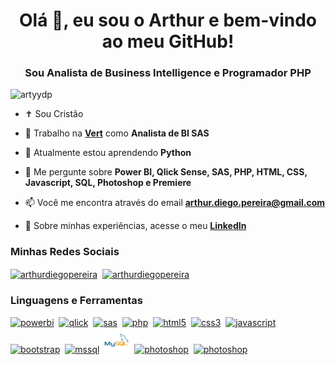 <h1 align="center">Olá 👋, eu sou o Arthur e bem-vindo ao meu GitHub!</h1>
<h3 align="center">Sou Analista de Business Intelligence e Programador PHP</h3>

<p align="left"> <img src="https://komarev.com/ghpvc/?username=artyydp&label=Profile%20views&color=0e75b6&style=flat" alt="artyydp" /> </p>

- ✝️ Sou Cristão

- 🔭 Trabalho na <a href="https://github.com/vert-brasil">**Vert**</a> como **Analista de BI SAS**

- 🌱 Atualmente estou aprendendo **Python**

- 💬 Me pergunte sobre **Power BI, Qlick Sense, SAS, PHP, HTML, CSS, Javascript, SQL, Photoshop e Premiere**

- 📫 Você me encontra através do email **arthur.diego.pereira@gmail.com**

- 📄 Sobre minhas experiências, acesse o meu <a href="https://linkedin.com/in/arthurdiegopereira">**LinkedIn**</a>

<h3 align="left">Minhas Redes Sociais</h3>
<p align="left">
<a href="https://linkedin.com/in/arthurdiegopereira" target="blank"><img align="center" src="https://raw.githubusercontent.com/rahuldkjain/github-profile-readme-generator/master/src/images/icons/Social/linked-in-alt.svg" alt="arthurdiegopereira" height="25" width="25" /></a>&nbsp; <a href="https://instagram.com/arthurdiegopereira" target="blank"><img align="center" src="https://raw.githubusercontent.com/rahuldkjain/github-profile-readme-generator/master/src/images/icons/Social/instagram.svg" alt="arthurdiegopereira" height="25" width="25" /></a>
</p>

<h3 align="left">Linguagens e Ferramentas</h3>


<p align="left"> 
    <a href="https://powerbi.microsoft.com/pt-br/" target="_blank" rel="noreferrer"><img src="https://raw.githubusercontent.com/microsoft/PowerBI-Icons/a3ca9ab3f109ea86b3f48844c0a8666073176af2/SVG/Power-BI.svg" alt="powerbi" width="40" height="40"/></a>&nbsp; <a href="https://www.qlik.com/pt-br/products/qlik-sense" target="_blank" rel="noreferrer"><img src="https://www.svgrepo.com/show/354242/qlik.svg" alt="qlick" width="40" height="40"/></a>&nbsp; <a href="https://www.sas.com/pt_br/home.html" target="_blank" rel="noreferrer"><img src="https://upload.wikimedia.org/wikipedia/commons/1/10/SAS_logo_horiz.svg" alt="sas" width="40" height="40"/></a>&nbsp; <a href="https://www.php.net" target="_blank" rel="noreferrer"><img src="https://cdn.jsdelivr.net/gh/devicons/devicon/icons/php/php-plain.svg" alt="php" width="40" height="40"/></a>&nbsp; <a href="https://www.w3.org/html/" target="_blank" rel="noreferrer"><img src="https://cdn.jsdelivr.net/gh/devicons/devicon/icons/html5/html5-plain-wordmark.svg" alt="html5" width="40" height="40"/></a>&nbsp; <a href="https://www.w3schools.com/css/" target="_blank" rel="noreferrer"><img src="https://cdn.jsdelivr.net/gh/devicons/devicon/icons/css3/css3-plain-wordmark.svg" alt="css3" width="40" height="40"/></a>&nbsp; <a href="https://developer.mozilla.org/en-US/docs/Web/JavaScript" target="_blank" rel="noreferrer"><img src="https://cdn.jsdelivr.net/gh/devicons/devicon/icons/javascript/javascript-plain.svg" alt="javascript" width="40" height="40"/></a>&nbsp; <a href="https://getbootstrap.com" target="_blank" rel="noreferrer"><img src="https://cdn.jsdelivr.net/gh/devicons/devicon/icons/bootstrap/bootstrap-plain.svg" alt="bootstrap" width="40" height="40"/></a>&nbsp; <a href="https://www.microsoft.com/en-us/sql-server" target="_blank" rel="noreferrer"><img src="https://www.svgrepo.com/show/303229/microsoft-sql-server-logo.svg" alt="mssql" width="40" height="40"/></a>&nbsp; <a href="https://www.mysql.com/" target="_blank" rel="noreferrer"><img src="https://raw.githubusercontent.com/devicons/devicon/master/icons/mysql/mysql-original-wordmark.svg" alt="mysql" width="40" height="40"/></a>&nbsp; <a href="https://www.adobe.com/br/products/premiere.html" target="_blank" rel="noreferrer"><img src="https://cdn.jsdelivr.net/gh/devicons/devicon/icons/premierepro/premierepro-original.svg" alt="photoshop" width="40" height="40"/></a>&nbsp; <a href="https://www.photoshop.com/en" target="_blank" rel="noreferrer"><img src="https://cdn.jsdelivr.net/gh/devicons/devicon/icons/photoshop/photoshop-plain.svg" alt="photoshop" width="40" height="40"/></a>&nbsp;</p>

<!--<h3 align="left">Me pague um café</h3>
<p><a href="https://ko-fi.com/arthurdiego"> <img align="left" src="https://cdn.ko-fi.com/cdn/kofi3.png?v=3" height="50" width="210" alt="arthurdiego" /></a></p><br><br>-->
